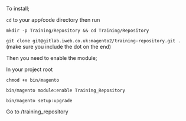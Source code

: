 To install;

`cd` to your app/code directory then run

`mkdir -p Training/Repository && cd Training/Repository`

`git clone git@gitlab.iweb.co.uk:magento2/training-repository.git .` (make sure you include the dot on the end)

Then you need to enable the module;

In your project root

`chmod +x bin/magento`

`bin/magento module:enable Training_Repository`

`bin/magento setup:upgrade`

Go to <url>/training_repository
